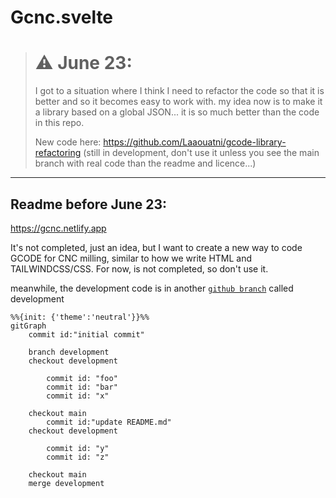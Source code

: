 # Gcnc.svelte

> # ⚠️ June 23: 
> I got to a situation where I think I need to refactor the code so that it is better and so it becomes easy to work with. my idea now is to make it a library based on a global JSON... it is so much better than the code in this repo.
>
> New code here: https://github.com/Laaouatni/gcode-library-refactoring (still in development, don't use it unless you see the main branch with real code than the readme and licence...)

---------

## Readme before June 23:

https://gcnc.netlify.app

It's not completed, just an idea, but I want to create a new way to code GCODE for CNC milling, similar to how we write HTML and TAILWINDCSS/CSS. For now, is not completed, so don't use it.

meanwhile, the development code is in another [`github branch`](https://github.com/Laaouatni/Gcnc.svelte/tree/development) called development

```mermaid
%%{init: {'theme':'neutral'}}%%
gitGraph
    commit id:"initial commit"
    
    branch development
    checkout development

        commit id: "foo"
        commit id: "bar"
        commit id: "x"
    
    checkout main
        commit id:"update README.md"
    checkout development

        commit id: "y"
        commit id: "z"

    checkout main
    merge development
```
